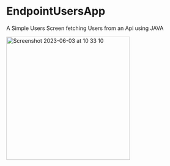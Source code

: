 # EndpointUsersApp
A Simple Users Screen fetching Users from an Api using JAVA


<img width="323" alt="Screenshot 2023-06-03 at 10 33 10" src="https://github.com/Zehr0/EndpointUsersApp/assets/38166362/cd04dce3-d8e1-409e-a745-186465859fbd">
